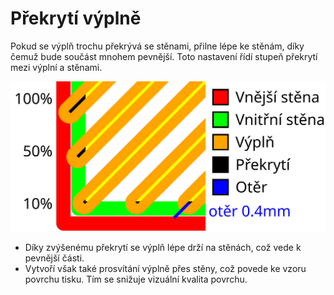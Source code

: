 Překrytí výplně
====
Pokud se výplň trochu překrývá se stěnami, přilne lépe ke stěnám, díky čemuž bude součást mnohem pevnější. Toto nastavení řídí stupeň překrytí mezi výplní a stěnami.

![Vizualizace překrývání výplní a vzdálenosti stírání](../images/infill_overlap_cs.svg)

* Díky zvýšenému překrytí se výplň lépe drží na stěnách, což vede k pevnější části.
* Vytvoří však také prosvítání výplně přes stěny, což povede ke vzoru povrchu tisku. Tím se snižuje vizuální kvalita povrchu.
